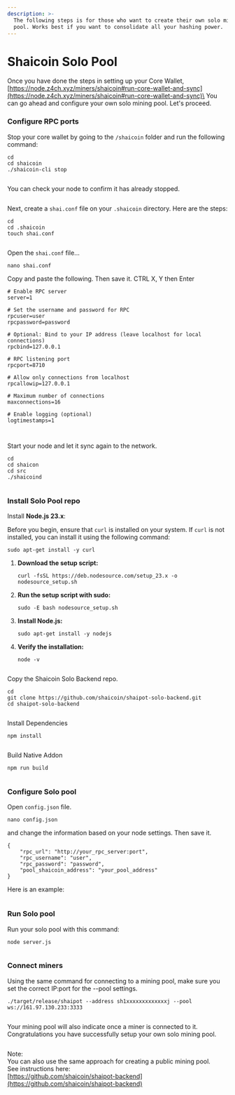```yaml
---
description: >-
  The following steps is for those who want to create their own solo mining
  pool. Works best if you want to consolidate all your hashing power.
---
```


# Shaicoin Solo Pool

Once you have done the steps in setting up your Core Wallet, [https://node.z4ch.xyz/miners/shaicoin#run-core-wallet-and-sync](https://node.z4ch.xyz/miners/shaicoin#run-core-wallet-and-sync)\
You can go ahead and configure your own solo mining pool. Let's proceed.

### Configure RPC ports

Stop your core wallet by going to the `/shaicoin` folder and run the following command:

```
cd
cd shaicoin
./shaicoin-cli stop
```

<figure><img src="../../.gitbook/assets/image (75).png" alt=""><figcaption></figcaption></figure>

You can check your node to confirm it has already stopped.

<figure><img src="../../.gitbook/assets/image (76).png" alt=""><figcaption></figcaption></figure>

Next, create a `shai.conf` file on your `.shaicoin` directory. Here are the steps:

```
cd
cd .shaicoin
touch shai.conf
```

<figure><img src="../../.gitbook/assets/image (77).png" alt=""><figcaption></figcaption></figure>

Open the `shai.conf` file...

```
nano shai.conf
```

Copy and paste the following. Then save it. CTRL X, Y then Enter

```
# Enable RPC server
server=1

# Set the username and password for RPC
rpcuser=user
rpcpassword=password

# Optional: Bind to your IP address (leave localhost for local connections)
rpcbind=127.0.0.1

# RPC listening port
rpcport=8710

# Allow only connections from localhost
rpcallowip=127.0.0.1

# Maximum number of connections
maxconnections=16

# Enable logging (optional)
logtimestamps=1


```

<figure><img src="../../.gitbook/assets/image (78).png" alt=""><figcaption></figcaption></figure>

Start your node and let it sync again to the network.

```
cd
cd shaicon
cd src
./shaicoind
```

<figure><img src="../../.gitbook/assets/image (79).png" alt=""><figcaption></figcaption></figure>

### Install Solo Pool repo

Install **Node.js 23.x**:

Before you begin, ensure that `curl` is installed on your system. If `curl` is not installed, you can install it using the following command:

```
sudo apt-get install -y curl
```

1.  **Download the setup script:**

    ```
    curl -fsSL https://deb.nodesource.com/setup_23.x -o nodesource_setup.sh
    ```
2.  **Run the setup script with sudo:**

    ```
    sudo -E bash nodesource_setup.sh
    ```
3.  **Install Node.js:**

    ```
    sudo apt-get install -y nodejs
    ```
4.  **Verify the installation:**

    ```
    node -v
    ```

<figure><img src="../../.gitbook/assets/image (81).png" alt=""><figcaption></figcaption></figure>

Copy the Shaicoin Solo Backend repo.

```
cd
git clone https://github.com/shaicoin/shaipot-solo-backend.git
cd shaipot-solo-backend
```

<figure><img src="../../.gitbook/assets/image (82).png" alt=""><figcaption></figcaption></figure>

Install Dependencies

```
npm install
```

<figure><img src="../../.gitbook/assets/image (83).png" alt=""><figcaption></figcaption></figure>

Build Native Addon

```
npm run build
```

<figure><img src="../../.gitbook/assets/image (84).png" alt=""><figcaption></figcaption></figure>

### Configure Solo pool

Open `config.json` file.

```
nano config.json
```

&#x20;and change the information based on your node settings. Then save it.

```
{
    "rpc_url": "http://your_rpc_server:port",
    "rpc_username": "user",
    "rpc_password": "password",
    "pool_shaicoin_address": "your_pool_address"
}
```

Here is an example:

<figure><img src="../../.gitbook/assets/image (85).png" alt=""><figcaption></figcaption></figure>

### Run Solo pool

Run your solo pool with this command:

```
node server.js
```

<figure><img src="../../.gitbook/assets/image (86).png" alt=""><figcaption></figcaption></figure>

### Connect miners

Using the same command for connecting to a mining pool, make sure you set the correct IP:port for the --pool settings.

```
./target/release/shaipot --address sh1xxxxxxxxxxxxxj --pool ws://161.97.130.233:3333
```

<figure><img src="../../.gitbook/assets/image (87).png" alt=""><figcaption></figcaption></figure>

Your mining pool will also indicate once a miner is connected to it. Congratulations you have successfully setup your own solo mining pool.

<figure><img src="../../.gitbook/assets/image (88).png" alt=""><figcaption></figcaption></figure>

Note:\
You can also use the same approach for creating a public mining pool.\
See instructions here:\
[https://github.com/shaicoin/shaipot-backend](https://github.com/shaicoin/shaipot-backend)

